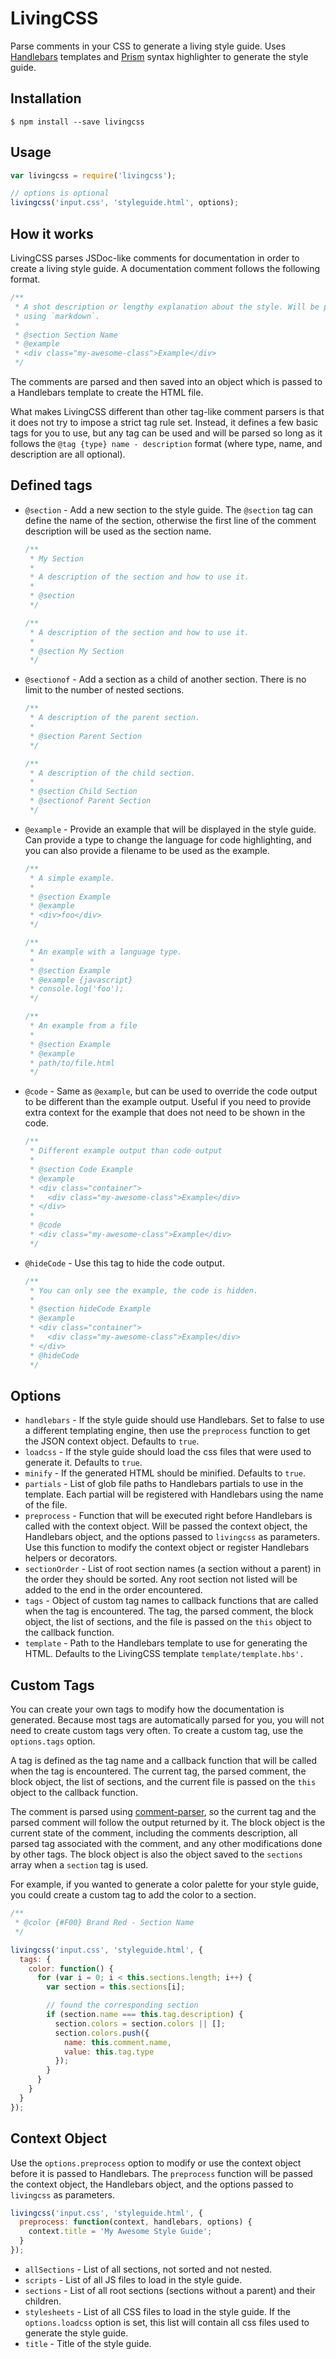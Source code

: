 # LivingCSS

Parse comments in your CSS to generate a living style guide. Uses [Handlebars](http://handlebarsjs.com/) templates and [Prism](http://prismjs.com/) syntax highlighter to generate the style guide.

## Installation

`$ npm install --save livingcss`

## Usage

```js
var livingcss = require('livingcss');

// options is optional
livingcss('input.css', 'styleguide.html', options);
```

## How it works

LivingCSS parses JSDoc-like comments for documentation in order to create a living style guide. A documentation comment follows the following format.

```css
/**
 * A shot description or lengthy explanation about the style. Will be parsed
 * using `markdown`.
 *
 * @section Section Name
 * @example
 * <div class="my-awesome-class">Example</div>
 */
```

The comments are parsed and then saved into an object which is passed to a Handlebars template to create the HTML file.

What makes LivingCSS different than other tag-like comment parsers is that it does not try to impose a strict tag rule set. Instead, it defines a few basic tags for you to use, but any tag can be used and will be parsed so long as it follows the `@tag {type} name - description` format (where type, name, and description are all optional).

## Defined tags

* `@section` - Add a new section to the style guide. The `@section` tag can define the name of the section, otherwise the first line of the comment description will be used as the section name.
    
    ```css
    /**
     * My Section
     *
     * A description of the section and how to use it.
     *
     * @section
     */

    /**
     * A description of the section and how to use it.
     *
     * @section My Section
     */
    ```

* `@sectionof` - Add a section as a child of another section. There is no limit to the number of nested sections.

    ```css
    /**
     * A description of the parent section.
     *
     * @section Parent Section
     */

    /**
     * A description of the child section.
     *
     * @section Child Section
     * @sectionof Parent Section
     */
    ```

* `@example` - Provide an example that will be displayed in the style guide. Can provide a type to change the language for code highlighting, and you can also provide a filename to be used as the example.

    ```css
    /**
     * A simple example.
     *
     * @section Example
     * @example
     * <div>foo</div>
     */

    /**
     * An example with a language type.
     *
     * @section Example
     * @example {javascript}
     * console.log('foo');
     */

    /**
     * An example from a file
     *
     * @section Example
     * @example
     * path/to/file.html
     */
    ```

* `@code` - Same as `@example`, but can be used to override the code output to be different than the example output. Useful if you need to provide extra context for the example that does not need to be shown in the code.

    ```css
    /**
     * Different example output than code output
     *
     * @section Code Example
     * @example
     * <div class="container">
     *   <div class="my-awesome-class">Example</div>
     * </div>
     *
     * @code
     * <div class="my-awesome-class">Example</div>
     */
    ```

* `@hideCode` - Use this tag to hide the code output.

    ```css
    /**
     * You can only see the example, the code is hidden.
     *
     * @section hideCode Example
     * @example
     * <div class="container">
     *   <div class="my-awesome-class">Example</div>
     * </div>
     * @hideCode
     */
    ```

## Options

* `handlebars` - If the style guide should use Handlebars. Set to false to use a different templating engine, then use the `preprocess` function to get the JSON context object. Defaults to `true`.
* `loadcss` - If the style guide should load the css files that were used to generate it. Defaults to `true`.
* `minify` - If the generated HTML should be minified. Defaults to `true`.
* `partials` - List of glob file paths to Handlebars partials to use in the template. Each partial will be registered with Handlebars using the name of the file.
* `preprocess` - Function that will be executed right before Handlebars is called with the context object. Will be passed the context object, the Handlebars object, and the options passed to `livingcss` as parameters. Use this function to modify the context object or register Handlebars helpers or decorators.
* `sectionOrder` - List of root section names (a section without a parent) in the order they should be sorted. Any root section not listed will be added to the end in the order encountered.
* `tags` - Object of custom tag names to callback functions that are called when the tag is encountered. The tag, the parsed comment, the block object, the list of sections, and the file is passed on the `this` object to the callback function.
* `template` - Path to the Handlebars template to use for generating the HTML. Defaults to the LivingCSS template `template/template.hbs'.`

## Custom Tags

You can create your own tags to modify how the documentation is generated. Because most tags are automatically parsed for you, you will not need to create custom tags very often. To create a custom tag, use the `options.tags` option. 

A tag is defined as the tag name and a callback function that will be called when the tag is encountered. The current tag, the parsed comment, the block object, the list of sections, and the current file is passed on the `this` object to the callback function.

The comment is parsed using [comment-parser](https://github.com/yavorskiy/comment-parser), so the current tag and the parsed comment will follow the output returned by it. The block object is the current state of the comment, including the comments description, all parsed tag associated with the comment, and any other modifications done by other tags. The block object is also the object saved to the `sections` array when a `section` tag is used.

For example, if you wanted to generate a color palette for your style guide, you could create a custom tag to add the color to a section.

```css
/**
 * @color {#F00} Brand Red - Section Name
 */
```

```js
livingcss('input.css', 'styleguide.html', {
  tags: {
    color: function() {
      for (var i = 0; i < this.sections.length; i++) {
        var section = this.sections[i];

        // found the corresponding section
        if (section.name === this.tag.description) {
          section.colors = section.colors || [];
          section.colors.push({
            name: this.comment.name,
            value: this.tag.type
          });
        }
      }
    }
  }
});
```

## Context Object

Use the `options.preprocess` option to modify or use the context object before it is passed to Handlebars. The `preprocess` function will be passed the context object, the Handlebars object, and the options passed to `livingcss` as parameters.

```js
livingcss('input.css', 'styleguide.html', {
  preprocess: function(context, handlebars, options) {
    context.title = 'My Awesome Style Guide';
  }
});
```

* `allSections` - List of all sections, not sorted and not nested.
* `scripts` - List of all JS files to load in the style guide.
* `sections` - List of all root sections (sections without a parent) and their children.
* `stylesheets` - List of all CSS files to load in the style guide. If the `options.loadcss` option is set, this list will contain all css files used to generate the style guide.
* `title` - Title of the style guide.